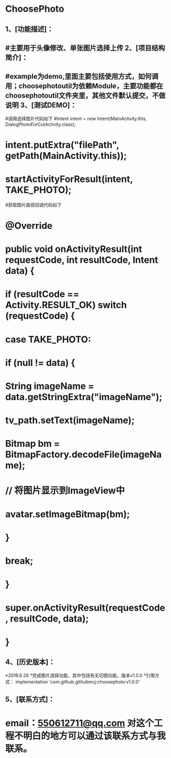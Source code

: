 ChoosePhoto
====
1、[功能描述]：
-------
#主要用于头像修改、单张图片选择上传
2、[项目结构简介]：
-------
#example为demo,里面主要包括使用方式，如何调用；choosephotoutil为依赖Module，主要功能都在choosephotoutil文件夹里，其他文件默认提交，不做说明
3、[测试DEMO]：
-------
#调用选择图片代码如下
#Intent intent = new Intent(MainActivity.this, DialogPhotoForCutActivity.class);
#                intent.putExtra("filePath", getPath(MainActivity.this));
#                startActivityForResult(intent, TAKE_PHOTO);
#获取图片路径回调代码如下
#   @Override
#    public void onActivityResult(int requestCode, int resultCode, Intent data) {
#        if (resultCode == Activity.RESULT_OK) switch (requestCode) {
#            case TAKE_PHOTO:
#                if (null != data) {
#                    String imageName = data.getStringExtra("imageName");
#                    tv_path.setText(imageName);
#                    Bitmap bm = BitmapFactory.decodeFile(imageName);
#                    // 将图片显示到ImageView中
#                        avatar.setImageBitmap(bm);
#               }
#               break;
#        }
#        super.onActivityResult(requestCode, resultCode, data);
#    }
4、[历史版本]：
-------
*2018.6.28
    *完成图片选择功能，其中包括有无切图功能，版本v1.0.0
    *引用方式：   implementation 'com.github.githubmcj:choosephoto:v1.0.0'

5、[联系方式]：
-------
# email：550612711@qq.com 对这个工程不明白的地方可以通过该联系方式与我联系。
